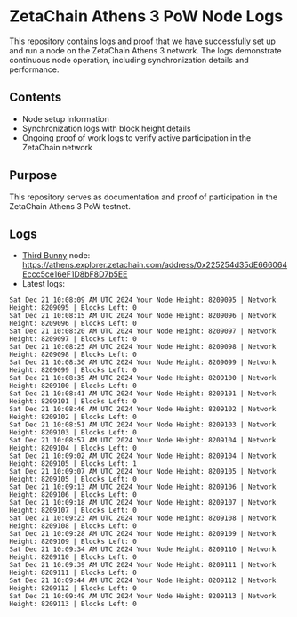 # ZetaChain Athens 3 PoW Node Logs
This repository contains logs and proof that we have successfully set up and run a node on the ZetaChain Athens 3 network. The logs demonstrate continuous node operation, including synchronization details and performance.

## Contents
- Node setup information
- Synchronization logs with block height details
- Ongoing proof of work logs to verify active participation in the ZetaChain network

## Purpose
This repository serves as documentation and proof of participation in the ZetaChain Athens 3 PoW testnet.

## Logs

- [Third Bunny](https://thirdbunny.xyz/) node: https://athens.explorer.zetachain.com/address/0x225254d35dE666064Eccc5ce16eF1D8bF8D7b5EE
- Latest logs:
```
Sat Dec 21 10:08:09 AM UTC 2024 Your Node Height: 8209095 | Network Height: 8209095 | Blocks Left: 0
Sat Dec 21 10:08:15 AM UTC 2024 Your Node Height: 8209096 | Network Height: 8209096 | Blocks Left: 0
Sat Dec 21 10:08:20 AM UTC 2024 Your Node Height: 8209097 | Network Height: 8209097 | Blocks Left: 0
Sat Dec 21 10:08:25 AM UTC 2024 Your Node Height: 8209098 | Network Height: 8209098 | Blocks Left: 0
Sat Dec 21 10:08:30 AM UTC 2024 Your Node Height: 8209099 | Network Height: 8209099 | Blocks Left: 0
Sat Dec 21 10:08:35 AM UTC 2024 Your Node Height: 8209100 | Network Height: 8209100 | Blocks Left: 0
Sat Dec 21 10:08:41 AM UTC 2024 Your Node Height: 8209101 | Network Height: 8209101 | Blocks Left: 0
Sat Dec 21 10:08:46 AM UTC 2024 Your Node Height: 8209102 | Network Height: 8209102 | Blocks Left: 0
Sat Dec 21 10:08:51 AM UTC 2024 Your Node Height: 8209103 | Network Height: 8209103 | Blocks Left: 0
Sat Dec 21 10:08:57 AM UTC 2024 Your Node Height: 8209104 | Network Height: 8209104 | Blocks Left: 0
Sat Dec 21 10:09:02 AM UTC 2024 Your Node Height: 8209104 | Network Height: 8209105 | Blocks Left: 1
Sat Dec 21 10:09:07 AM UTC 2024 Your Node Height: 8209105 | Network Height: 8209105 | Blocks Left: 0
Sat Dec 21 10:09:13 AM UTC 2024 Your Node Height: 8209106 | Network Height: 8209106 | Blocks Left: 0
Sat Dec 21 10:09:18 AM UTC 2024 Your Node Height: 8209107 | Network Height: 8209107 | Blocks Left: 0
Sat Dec 21 10:09:23 AM UTC 2024 Your Node Height: 8209108 | Network Height: 8209108 | Blocks Left: 0
Sat Dec 21 10:09:28 AM UTC 2024 Your Node Height: 8209109 | Network Height: 8209109 | Blocks Left: 0
Sat Dec 21 10:09:34 AM UTC 2024 Your Node Height: 8209110 | Network Height: 8209110 | Blocks Left: 0
Sat Dec 21 10:09:39 AM UTC 2024 Your Node Height: 8209111 | Network Height: 8209111 | Blocks Left: 0
Sat Dec 21 10:09:44 AM UTC 2024 Your Node Height: 8209112 | Network Height: 8209112 | Blocks Left: 0
Sat Dec 21 10:09:49 AM UTC 2024 Your Node Height: 8209113 | Network Height: 8209113 | Blocks Left: 0
```
